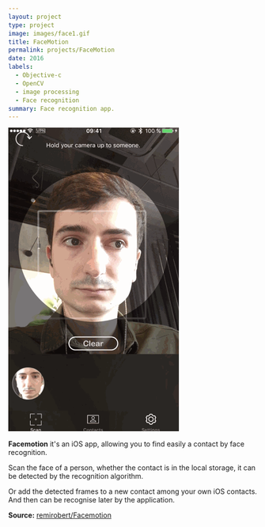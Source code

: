 ```yaml
---
layout: project
type: project
image: images/face1.gif
title: FaceMotion
permalink: projects/FaceMotion
date: 2016
labels:
  - Objective-c
  - OpenCV
  - image processing
  - Face recognition
summary: Face recognition app.
---
```

<img class="ui medium right floated rounded image" src="../images/face1.gif">

**Facemotion** it's an iOS app, allowing you to find easily a contact by face recognition.

Scan the face of a person, whether the contact is in the local storage, it can be detected by the recognition algorithm.

Or add the detected frames to a new contact among your own iOS contacts. And then can be recognise later by the application.

<strong>Source:</strong> <a href="https://github.com/remirobert/Facemotion"><i class="large github icon"></i>remirobert/Facemotion</a>
